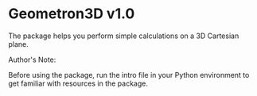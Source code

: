 # Geometron3D v1.0
The package helps you perform simple calculations on a 3D Cartesian plane.


Author's Note: 

Before using the package, run the intro file in your Python environment to get familiar with resources in the package.
